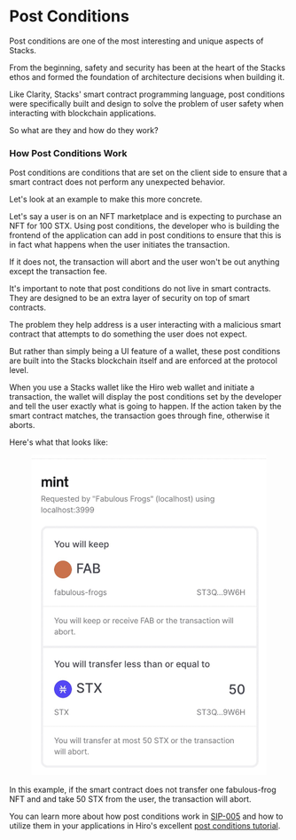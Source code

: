 # Post Conditions

Post conditions are one of the most interesting and unique aspects of Stacks.

From the beginning, safety and security has been at the heart of the Stacks ethos and formed the foundation of architecture decisions when building it.

Like Clarity, Stacks' smart contract programming language, post conditions were specifically built and design to solve the problem of user safety when interacting with blockchain applications.

So what are they and how do they work?

### How Post Conditions Work

Post conditions are conditions that are set on the client side to ensure that a smart contract does not perform any unexpected behavior.

Let's look at an example to make this more concrete.

Let's say a user is on an NFT marketplace and is expecting to purchase an NFT for 100 STX. Using post conditions, the developer who is building the frontend of the application can add in post conditions to ensure that this is in fact what happens when the user initiates the transaction.

If it does not, the transaction will abort and the user won't be out anything except the transaction fee.

It's important to note that post conditions do not live in smart contracts. They are designed to be an extra layer of security on top of smart contracts.

The problem they help address is a user interacting with a malicious smart contract that attempts to do something the user does not expect.

But rather than simply being a UI feature of a wallet, these post conditions are built into the Stacks blockchain itself and are enforced at the protocol level.

When you use a Stacks wallet like the Hiro web wallet and initiate a transaction, the wallet will display the post conditions set by the developer and tell the user exactly what is going to happen. If the action taken by the smart contract matches, the transaction goes through fine, otherwise it aborts.

Here's what that looks like:

<figure><img src="../../.gitbook/assets/image (1) (1) (1) (1) (1) (1) (1) (1).png" alt=""><figcaption></figcaption></figure>

In this example, if the smart contract does not transfer one fabulous-frog NFT and and take 50 STX from the user, the transaction will abort.

You can learn more about how post conditions work in [SIP-005](https://github.com/stacksgov/sips/blob/main/sips/sip-005/sip-005-blocks-and-transactions.md#transaction-post-conditions) and how to utilize them in your applications in Hiro's excellent [post conditions tutorial](https://docs.hiro.so/stacks/stacks.js/guides/post-conditions).
